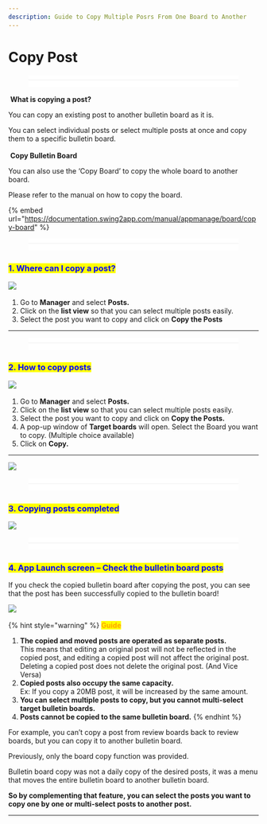 ```yaml
---
description: Guide to Copy Multiple Posrs From One Board to Another
---
```


# Copy Post

<figure><img src="../../../.gitbook/assets/구분선 (1).PNG" alt=""><figcaption></figcaption></figure>

<img src="https://files.gitbook.com/v0/b/gitbook-x-prod.appspot.com/o/spaces%2Fy6EfxfjJ6wzTyBtue1Kt%2Fuploads%2FPrhIVCMdoxO4wv7cJjv9%2Fimage%20(1).png?alt=media&#x26;token=84bacc38-89c7-4362-9d28-03271721b37d" alt="" data-size="line">  **What is copying a post?**

You can copy an existing post to another bulletin board as it is.

You can select individual posts or select multiple posts at once and copy them to a specific bulletin board.\
\
<img src="https://files.gitbook.com/v0/b/gitbook-x-prod.appspot.com/o/spaces%2Fy6EfxfjJ6wzTyBtue1Kt%2Fuploads%2FPrhIVCMdoxO4wv7cJjv9%2Fimage%20(1).png?alt=media&#x26;token=84bacc38-89c7-4362-9d28-03271721b37d" alt="" data-size="line"> **Copy Bulletin Board**

You can also use the ‘Copy Board’ to copy the whole board to another board.&#x20;

Please refer to the manual on how to copy the board.&#x20;

{% embed url="https://documentation.swing2app.com/manual/appmanage/board/copy-board" %}

<figure><img src="../../../.gitbook/assets/구분선 (1).PNG" alt=""><figcaption></figcaption></figure>

### <mark style="color:blue;">**1. Where can I copy a post?**</mark>

![](https://support.swing2app.com/wp-content/uploads/2018/11/%EC%98%81%EB%AC%B8%EA%B2%8C%EC%8B%9C%ED%8C%90%EB%B3%B5%EC%82%AC4.png)

1. Go to **Manager** and select **Posts.**
2. Click on the **list view** so that you can select multiple posts easily.
3. Select the post you want to copy and click on **Copy the Posts**

****

<figure><img src="../../../.gitbook/assets/구분선 (1).PNG" alt=""><figcaption></figcaption></figure>

### <mark style="color:blue;">**2. How to copy posts**</mark>

![](https://support.swing2app.com/wp-content/uploads/2018/09/%EC%98%81%EB%AC%B8%EA%B2%8C%EC%8B%9C%ED%8C%90%EB%B3%B5%EC%82%AC1.png)

1. Go to **Manager** and select **Posts.**
2. Click on the **list view** so that you can select multiple posts easily.
3. Select the post you want to copy and click on **Copy the Posts.**
4. A pop-up window of **Target boards** will open. Select the Board you want to copy. (Multiple choice available)
5. Click on **Copy.**

****

![](https://support.swing2app.com/wp-content/uploads/2018/09/%EC%98%81%EB%AC%B8%EA%B2%8C%EC%8B%9C%ED%8C%90%EB%B3%B5%EC%82%AC2.png)

<figure><img src="../../../.gitbook/assets/구분선 (1).PNG" alt=""><figcaption></figcaption></figure>

### <mark style="color:blue;">**3. Copying posts completed**</mark>

![](https://support.swing2app.com/wp-content/uploads/2018/11/%EC%98%81%EB%AC%B8%EA%B2%8C%EC%8B%9C%EB%AC%BC%EB%B3%B5%EC%82%AC5.png)

<figure><img src="../../../.gitbook/assets/구분선 (1).PNG" alt=""><figcaption></figcaption></figure>

### <mark style="color:blue;">**4. App Launch screen – Check the bulletin board posts**</mark>

If you check the copied bulletin board after copying the post, you can see that the post has been successfully copied to the bulletin board!

![](https://support.swing2app.com/wp-content/uploads/2018/11/copy.png)

{% hint style="warning" %}
<mark style="color:orange;">**Guide**</mark>

1. **The copied and moved posts are operated as separate posts.**\
   This means that editing an original post will not be reflected in the copied post, and editing a copied post will not affect the original post.\
   Deleting a copied post does not delete the original post. (And Vice Versa)
2. **Copied posts also occupy the same capacity.**\
   Ex: If you copy a 20MB post, it will be increased by the same amount.&#x20;
3. **You can select multiple posts to copy, but you cannot multi-select target bulletin boards.**
4. **Posts cannot be copied to the same bulletin board.**&#x20;
{% endhint %}



For example, you can’t copy a post from review boards back to review boards, but you can copy it to another bulletin board.

Previously, only the board copy function was provided.

Bulletin board copy was not a daily copy of the desired posts, it was a menu that moves the entire bulletin board to another bulletin board.

**So by complementing that feature, you can select the posts you want to copy one by one or multi-select posts to another post.**&#x20;

****
